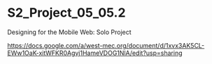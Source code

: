 # S2_Project_05_05.2
Designing for the Mobile Web: Solo Project


https://docs.google.com/a/west-mec.org/document/d/1xvx3AK5CL-EWw1OaK-xitWFKR0Agvj1HameVDOG1NlA/edit?usp=sharing
